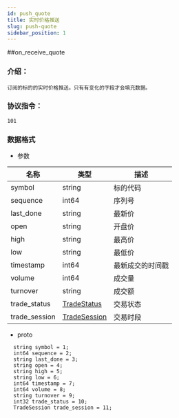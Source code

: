 ```yaml
---
id: push_quote
title: 实时价格推送
slug: push-quote
sidebar_position: 1
---
```

##on_receive_quote

### 介绍：
    订阅的标的的实时价格推送。只有有变化的字段才会填充数据。
### 协议指令：
    101
### 数据格式
* 参数

| 名称 | 类型   | 描述  | 
|-------|-------|-----|
|symbol|string| 标的代码 |
|sequence|int64| 序列号 |
|last_done|string| 最新价 |
|open|string| 开盘价 |
|high|string| 最高价 |
|low|string| 最低价 |
|timestamp|int64| 最新成交的时间戳 |
|volume|int64| 成交量 |
|turnover|string| 成交额 |
|trade_status|[TradeStatus](../quote-object#TradeStatus)| 交易状态 |
|trade_session|[TradeSession](../quote-object#TradeSession)| 交易时段 |

* proto
```
  string symbol = 1;
  int64 sequence = 2;
  string last_done = 3;
  string open = 4;
  string high = 5;
  string low = 6;
  int64 timestamp = 7;
  int64 volume = 8;
  string turnover = 9;
  int32 trade_status = 10;
  TradeSession trade_session = 11;
```